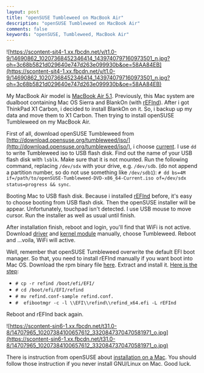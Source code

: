 ```yaml
---
layout: post
title: "openSUSE Tumbleweed on MacBook Air"
description: "openSUSE Tumbleweed on MacBook Air"
comments: false
keywords: "openSUSE, Tumbleweed, MacBook Air"
---
```


![https://scontent-sit4-1.xx.fbcdn.net/v/t1.0-9/14690862_10207368452346414_1439740797160973501_n.jpg?oh=3c68b5821d029640e747d263e099930b&oe=58AA84EB](https://scontent-sit4-1.xx.fbcdn.net/v/t1.0-9/14690862_10207368452346414_1439740797160973501_n.jpg?oh=3c68b5821d029640e747d263e099930b&oe=58AA84EB)

My MacBook Air model is [MacBook Air 5.1](https://support.apple.com/kb/SP650?locale=en_US&viewlocale=en_US). Previously, this Mac system are dualboot containing Mac OS Sierra and BlankOn (with [rEFInd](http://www.rodsbooks.com/refind/)). After i got ThinkPad X1 Carbon, i decided to install BlankOn on it. So, i backup up my data and move them to X1 Carbon. Then trying to install openSUSE Tumbleweed on my MacBook Air.

First of all, download openSUSE Tumbleweed from [http://download.opensuse.org/tumbleweed/iso/](http://download.opensuse.org/tumbleweed/iso/), i choose [current](http://download.opensuse.org/tumbleweed/iso/openSUSE-Tumbleweed-DVD-x86_64-Current.iso). I use `dd` to write Tumbleweed iso to USB flash disk. Find out the name of your USB flash disk with `lsblk`. Make sure that it is not mounted. Run the following command, replacing `/dev/sdx` with your drive, e.g. `/dev/sdb`. (do not append a partition number, so do not use something like `/dev/sdb1`):
`# dd bs=4M if=/path/to/openSUSE-Tumbleweed-DVD-x86_64-Current.iso of=/dev/sdx status=progress && sync`.

Booting Mac to USB flash disk. Because i installed [rEFInd](https://sourceforge.net/projects/refind/) before, it's easy to choose booting from USB flash disk. Then the openSUSE installer will be appear. Unfortunately, touchpad isn't detected. I use USB mouse to move cursor. Run the installer as well as usual until finish.

After installation finish, reboot and login, you'll find that WiFi is not active. Download  [driver](https://software.opensuse.org/package/broadcom-wl) and
[kernel module](https://software.opensuse.org/package/broadcom-wl-kmp-default) manually, choose Tumbleweed. Reboot and ...voila, WiFi will active.

Well, remember that openSUSE Tumbleweed overwrite the default EFI boot manager. So that, you need to install rEFInd manually if you want boot into Mac OS. Download the rpm binary file [here](http://www.rodsbooks.com/refind/getting.html). Extract and install it. [Here is the step](http://www.rodsbooks.com/refind/installing.html#linux):

* `# cp -r refind /boot/efi/EFI/`
* `# cd /boot/efi/EFI/refind`
* `# mv refind.conf-sample refind.conf.`
* `#  efibootmgr -c -l \\EFI\\refind\\refind_x64.efi -L rEFInd`

Reboot and rEFInd back again.

![https://scontent-sin6-1.xx.fbcdn.net/t31.0-8/14707965_10207384100657612_3320847370470581971_o.jpg](https://scontent-sin6-1.xx.fbcdn.net/t31.0-8/14707965_10207384100657612_3320847370470581971_o.jpg)

There is instruction from openSUSE about [installation on a Mac](https://en.opensuse.org/SDB:Installation_on_a_Mac). You should follow those instruction if you never install GNU/Linux on Mac. Good luck.
